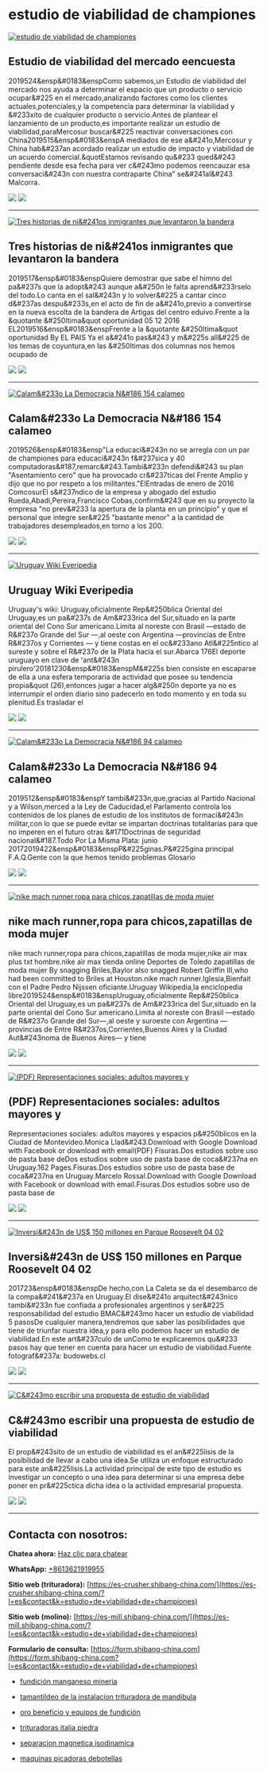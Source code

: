 # estudio de viabilidad de championes

<a href="https://swt.shibang-china.com/?l=es&img&k=estudio+de+viabilidad+de+championes" target="_blank">![estudio de viabilidad de championes](http://static.shibang-china.com/all-800x300/932.jpg)</a>

## Estudio de viabilidad del mercado eencuesta
2019524&ensp&#0183&enspComo sabemos,un Estudio de viabilidad del mercado nos ayuda a determinar el espacio que un producto o servicio ocupar&#225 en el mercado,analizando factores como los clientes actuales,potenciales,y la competencia para determinar la viabilidad y &#233xito de cualquier producto o servicio.Antes de plantear el lanzamiento de un producto,es importante realizar un estudio de viabilidad,paraMercosur buscar&#225 reactivar conversaciones con China2019515&ensp&#0183&enspA mediados de ese a&#241o,Mercosur y China hab&#237an acordado realizar un estudio de impacto y viabilidad de un acuerdo comercial.&quotEstamos revisando qu&#233 qued&#243 pendiente desde esa fecha para ver c&#243mo podemos reencauzar esa conversaci&#243n con nuestra contraparte China" se&#241al&#243 Malcorra.


<a href="https://whatsapp.shibangsoft.com/WhatsApp.php" target="_blank" title="WhatsApp">![](http://static.shibang-china.com/icon/whatsapp.png)</a> <a href="https://swt.shibang-china.com/?l=es&icon&k=estudio+de+viabilidad+de+championes" target="_blank">![](http://static.shibang-china.com/icon/chat-es.png)</a>

---

<a href="https://swt.shibang-china.com/?l=es&img&k=estudio+de+viabilidad+de+championes" target="_blank">![Tres historias de ni&#241os inmigrantes que levantaron la bandera](http://static.shibang-china.com/all-800x300/853.jpg)</a>

## Tres historias de ni&#241os inmigrantes que levantaron la bandera
2019517&ensp&#0183&enspQuiere demostrar que sabe el himno del pa&#237s que la adopt&#243 aunque a&#250n le falta aprend&#233rselo del todo.Lo canta en el sal&#243n y lo volver&#225 a cantar cinco d&#237as despu&#233s,en el acto de fin de a&#241o,previo a convertirse en la nueva escolta de la bandera de Artigas del centro eduivo.Frente a la &quotante &#250ltima&quot oportunidad 05 12 2016 EL2019516&ensp&#0183&enspFrente a la &quotante &#250ltima&quot oportunidad By EL PAIS Ya el a&#241o pas&#243 y m&#225s all&#225 de los temas de coyuntura,en las &#250ltimas dos columnas nos hemos ocupado de


<a href="https://whatsapp.shibangsoft.com/WhatsApp.php" target="_blank" title="WhatsApp">![](http://static.shibang-china.com/icon/whatsapp.png)</a> <a href="https://swt.shibang-china.com/?l=es&icon&k=estudio+de+viabilidad+de+championes" target="_blank">![](http://static.shibang-china.com/icon/chat-es.png)</a>

---

<a href="https://swt.shibang-china.com/?l=es&img&k=estudio+de+viabilidad+de+championes" target="_blank">![Calam&#233o La Democracia N&#186 154 calameo](http://static.shibang-china.com/all-800x300/1220.jpg)</a>

## Calam&#233o La Democracia N&#186 154 calameo
2019526&ensp&#0183&ensp"La educaci&#243n no se arregla con un par de championes para educaci&#243n f&#237sica y 40 computadoras&#187,remarc&#243.Tambi&#233n defendi&#243 su plan "Asentamiento cero" que ha provocado cr&#237ticas del Frente Amplio y dijo que no por respeto a los militantes."ElEntradas de enero de 2016 ComcosurEl s&#237ndico de la empresa y abogado del estudio Rueda,Abadi,Pereira,Francisco Cobas,confirm&#243 que en su proyecto la empresa "no prev&#233 la apertura de la planta en un principio" y que el personal que integre ser&#225 "bastante menor" a la cantidad de trabajadores desempleados,en torno a los 200.


<a href="https://whatsapp.shibangsoft.com/WhatsApp.php" target="_blank" title="WhatsApp">![](http://static.shibang-china.com/icon/whatsapp.png)</a> <a href="https://swt.shibang-china.com/?l=es&icon&k=estudio+de+viabilidad+de+championes" target="_blank">![](http://static.shibang-china.com/icon/chat-es.png)</a>

---

<a href="https://swt.shibang-china.com/?l=es&img&k=estudio+de+viabilidad+de+championes" target="_blank">![Uruguay Wiki Everipedia](http://static.shibang-china.com/all-800x300/1470.jpg)</a>

## Uruguay Wiki Everipedia
Uruguay's wiki: Uruguay,oficialmente Rep&#250blica Oriental del Uruguay,es un pa&#237s de Am&#233rica del Sur,situado en la parte oriental del Cono Sur americano.Limita al noreste con Brasil —estado de R&#237o Grande del Sur —,al oeste con Argentina —provincias de Entre R&#237os y Corrientes — y tiene costas en el oc&#233ano Atl&#225ntico al sureste y sobre el R&#237o de la Plata hacia el sur.Abarca 176El deporte uruguayo en clave de 'ant&#243n pirulero'20181230&ensp&#0183&enspM&#225s bien consiste en escaparse de ella a una esfera temporaria de actividad que posee su tendencia propia&quot (26),entonces jugar a hacer alg&#250n deporte ya no es interrumpir el orden diario sino padecerlo en todo momento y en toda su plenitud.Es trasladar el


<a href="https://whatsapp.shibangsoft.com/WhatsApp.php" target="_blank" title="WhatsApp">![](http://static.shibang-china.com/icon/whatsapp.png)</a> <a href="https://swt.shibang-china.com/?l=es&icon&k=estudio+de+viabilidad+de+championes" target="_blank">![](http://static.shibang-china.com/icon/chat-es.png)</a>

---

<a href="https://swt.shibang-china.com/?l=es&img&k=estudio+de+viabilidad+de+championes" target="_blank">![Calam&#233o La Democracia N&#186 94 calameo](http://static.shibang-china.com/all-800x300/1086.jpg)</a>

## Calam&#233o La Democracia N&#186 94 calameo
2019512&ensp&#0183&enspY tambi&#233n,que,gracias al Partido Nacional y a Wilson,merced a la Ley de Caducidad,el Parlamento controla los contenidos de los planes de estudio de los institutos de formaci&#243n militar,con lo que se puede evitar se impartan doctrinas totalitarias para que no imperen en el futuro otras &#171Doctrinas de seguridad nacional&#187.Todo Por La Misma Plata: junio 20172019422&ensp&#0183&enspP&#225ginas.P&#225gina principal F.A.Q.Gente con la que hemos tenido problemas Glosario


<a href="https://whatsapp.shibangsoft.com/WhatsApp.php" target="_blank" title="WhatsApp">![](http://static.shibang-china.com/icon/whatsapp.png)</a> <a href="https://swt.shibang-china.com/?l=es&icon&k=estudio+de+viabilidad+de+championes" target="_blank">![](http://static.shibang-china.com/icon/chat-es.png)</a>

---

<a href="https://swt.shibang-china.com/?l=es&img&k=estudio+de+viabilidad+de+championes" target="_blank">![nike mach runner,ropa para chicos,zapatillas de moda mujer](http://static.shibang-china.com/all-800x300/283.jpg)</a>

## nike mach runner,ropa para chicos,zapatillas de moda mujer
nike mach runner,ropa para chicos,zapatillas de moda mujer,nike air max plus txt hombre.nike air max tienda online Deportes de Toledo zapatillas de moda mujer By snagging Briles,Baylor also snagged Robert Griffin III,who had been committed to Briles at Houston.nike mach runner.Iglesia,Bienfait con el Padre Pedro Nijssen oficiante.Uruguay Wikipedia,la enciclopedia libre2019524&ensp&#0183&enspUruguay,oficialmente Rep&#250blica Oriental del Uruguay,es un pa&#237s de Am&#233rica del Sur,situado en la parte oriental del Cono Sur americano.Limita al noreste con Brasil —estado de R&#237o Grande del Sur—,al oeste y suroeste con Argentina —provincias de Entre R&#237os,Corrientes,Buenos Aires y la Ciudad Aut&#243noma de Buenos Aires— y tiene


<a href="https://whatsapp.shibangsoft.com/WhatsApp.php" target="_blank" title="WhatsApp">![](http://static.shibang-china.com/icon/whatsapp.png)</a> <a href="https://swt.shibang-china.com/?l=es&icon&k=estudio+de+viabilidad+de+championes" target="_blank">![](http://static.shibang-china.com/icon/chat-es.png)</a>

---

<a href="https://swt.shibang-china.com/?l=es&img&k=estudio+de+viabilidad+de+championes" target="_blank">![(PDF) Representaciones sociales: adultos mayores y](http://static.shibang-china.com/all-800x300/1382.jpg)</a>

## (PDF) Representaciones sociales: adultos mayores y
Representaciones sociales: adultos mayores y espacios p&#250blicos en la Ciudad de Montevideo.Monica Llad&#243.Download with Google Download with Facebook or download with email(PDF) Fisuras.Dos estudios sobre uso de pasta base deDos estudios sobre uso de pasta base de coca&#237na en Uruguay.162 Pages.Fisuras.Dos estudios sobre uso de pasta base de coca&#237na en Uruguay.Marcelo Rossal.Download with Google Download with Facebook or download with email.Fisuras.Dos estudios sobre uso de pasta base de


<a href="https://whatsapp.shibangsoft.com/WhatsApp.php" target="_blank" title="WhatsApp">![](http://static.shibang-china.com/icon/whatsapp.png)</a> <a href="https://swt.shibang-china.com/?l=es&icon&k=estudio+de+viabilidad+de+championes" target="_blank">![](http://static.shibang-china.com/icon/chat-es.png)</a>

---

<a href="https://swt.shibang-china.com/?l=es&img&k=estudio+de+viabilidad+de+championes" target="_blank">![Inversi&#243n de US$ 150 millones en Parque Roosevelt 04 02](http://static.shibang-china.com/all-800x300/1515.jpg)</a>

## Inversi&#243n de US$ 150 millones en Parque Roosevelt 04 02
201723&ensp&#0183&enspDe hecho,con La Caleta se da el desembarco de la compa&#241&#237a en Uruguay.El dise&#241o arquitect&#243nico tambi&#233n fue confiada a profesionales argentinos y ser&#225 responsabilidad del estudio BMAC&#243mo hacer un estudio de viabilidad 5 pasosDe cualquier manera,tendremos que saber las posibilidades que tiene de triunfar nuestra idea,y para ello podemos hacer un estudio de viabilidad.En este art&#237culo de unComo te explicaremos qu&#233 pasos hay que tener en cuenta para hacer un estudio de viabilidad.Fuente fotograf&#237a: budowebs.cl


<a href="https://whatsapp.shibangsoft.com/WhatsApp.php" target="_blank" title="WhatsApp">![](http://static.shibang-china.com/icon/whatsapp.png)</a> <a href="https://swt.shibang-china.com/?l=es&icon&k=estudio+de+viabilidad+de+championes" target="_blank">![](http://static.shibang-china.com/icon/chat-es.png)</a>

---

<a href="https://swt.shibang-china.com/?l=es&img&k=estudio+de+viabilidad+de+championes" target="_blank">![C&#243mo escribir una propuesta de estudio de viabilidad](http://static.shibang-china.com/all-800x300/1409.jpg)</a>

## C&#243mo escribir una propuesta de estudio de viabilidad
El prop&#243sito de un estudio de viabilidad es el an&#225lisis de la posibilidad de llevar a cabo una idea.Se utiliza un enfoque estructurado para este an&#225lisis.La actividad principal de este tipo de estudio es investigar un concepto o una idea para determinar si una empresa debe poner en pr&#225ctica dicha idea o la actividad empresarial propuesta.

<a href="https://whatsapp.shibangsoft.com/WhatsApp.php" target="_blank" title="WhatsApp">![](http://static.shibang-china.com/icon/whatsapp.png)</a> <a href="https://swt.shibang-china.com/?l=es&icon&k=estudio+de+viabilidad+de+championes" target="_blank">![](http://static.shibang-china.com/icon/chat-es.png)</a>

---
## Contacta con nosotros:

**Chatea ahora:** [Haz clic para chatear](https://swt.shibang-china.com?l=es&contact&k=estudio+de+viabilidad+de+championes)

**WhatsApp:**  [+8613621919955](https://whatsapp.shibangsoft.com/WhatsApp.php)

**Sitio web (trituradora):** [https://es-crusher.shibang-china.com/](https://es-crusher.shibang-china.com/?l=es&contact&k=estudio+de+viabilidad+de+championes)

**Sitio web (molino):** [https://es-mill.shibang-china.com/](https://es-mill.shibang-china.com/?l=es&contact&k=estudio+de+viabilidad+de+championes)

**Formulario de consulta:** [https://form.shibang-china.com](https://form.shibang-china.com?l=es&contact&k=estudio+de+viabilidad+de+championes)

* [fundición manganeso mineria](../69/fundici%C3%B3n%20manganeso%20mineria.md)

* [tamantildeo de la instalacion trituradora de mandibula](../71/tamantildeo%20de%20la%20instalacion%20trituradora%20de%20mandibula.md)

* [oro beneficio y equipos de fundición](../77/oro%20beneficio%20y%20equipos%20de%20fundici%C3%B3n.md)

* [trituradoras italia piedra](../77/trituradoras%20italia%20piedra.md)

* [separacion magnetica isodinamica](../71/separacion%20magnetica%20isodinamica.md)

* [maquinas picadoras debotellas](../76/maquinas%20picadoras%20debotellas.md)